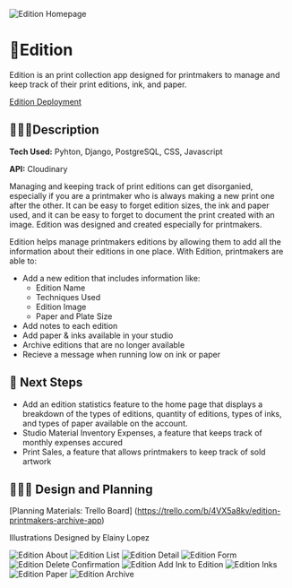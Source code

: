 ![Edition Homepage](https://github.com/user-attachments/assets/889c66e7-0800-4b78-8778-a0ef494e0a76)
# 🎨Edition
Edition is an print collection app designed for printmakers to manage and keep track of their print editions, ink, and paper.

[Edition Deployment](https://edition-app-e049b9671da1.herokuapp.com/)

## 👩🏻‍🎨Description
**Tech Used:** Pyhton, Django, PostgreSQL, CSS, Javascript

**API:** Cloudinary

Managing and keeping track of print editions can get disorganied, especially if you are a printmaker who is always making a new print one after the other. It can be easy to forget edition sizes, the ink and paper used, and it can be easy to forget to document the print created with an image. Edition was designed and created especially for printmakers.

Edition helps manage printmakers editions by allowing them to add all the information about their editions in one place. With Edition, printmakers are able to:

* Add a new edition that includes information like:
  * Edition Name
  * Techniques Used
  * Edition Image
  * Paper and Plate Size
* Add notes to each edition
* Add paper & inks available in your studio
* Archive editions that are no longer available
* Recieve a message when running low on ink or paper

## 🎨 Next Steps

* Add an edition statistics feature to the home page that displays a breakdown of the types of editions, quantity of editions, types of inks, and types of paper available on the account.
* Studio Material Inventory Expenses, a feature that keeps track of monthly expenses accured
* Print Sales, a feature that allows printmakers to keep track of sold artwork

## 👩🏻‍🎨 Design and Planning

[Planning Materials: Trello Board] (https://trello.com/b/4VX5a8kv/edition-printmakers-archive-app)

Illustrations Designed by Elainy Lopez

![Edition About](https://github.com/user-attachments/assets/457199ee-ccf9-4d56-92cb-95a1a2943b28)
![Edition List](https://github.com/user-attachments/assets/3f0baea9-d5a6-45be-bf85-5b80462dfe97)
![Edition Detail](https://github.com/user-attachments/assets/8aebe390-4ea4-4b7f-9f33-e67c31cefca1)
![Edition Form](https://github.com/user-attachments/assets/e5bd3c31-3c6e-45e8-aa76-528ea0261c02)
![Edition Delete Confirmation](https://github.com/user-attachments/assets/159959ea-bb36-4d80-a9cd-4751e214c3bf)
![Edition Add Ink to Edition](https://github.com/user-attachments/assets/1226a1b3-8738-4b03-b4c1-c715b8e6d806)
![Edition Inks](https://github.com/user-attachments/assets/c40fc7e5-9944-4cb4-8b2e-967776f79ad1)
![Edition Paper](https://github.com/user-attachments/assets/c3e5baf4-b568-4303-b195-1e58bd43acdd)
![Edition Archive](https://github.com/user-attachments/assets/3bd2a350-a64c-45a5-8265-dccfe0f914e9)
